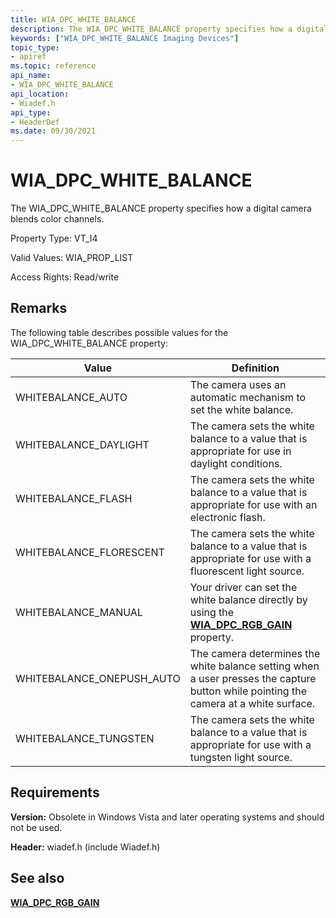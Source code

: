 ```yaml
---
title: WIA_DPC_WHITE_BALANCE
description: The WIA_DPC_WHITE_BALANCE property specifies how a digital camera blends color channels.
keywords: ["WIA_DPC_WHITE_BALANCE Imaging Devices"]
topic_type:
- apiref
ms.topic: reference
api_name:
- WIA_DPC_WHITE_BALANCE
api_location:
- Wiadef.h
api_type:
- HeaderDef
ms.date: 09/30/2021
---
```


# WIA_DPC_WHITE_BALANCE

The WIA_DPC_WHITE_BALANCE property specifies how a digital camera blends color channels.

Property Type: VT_I4

Valid Values: WIA_PROP_LIST

Access Rights: Read/write

## Remarks

The following table describes possible values for the WIA_DPC_WHITE_BALANCE property:

| Value | Definition |
|--|--|
| WHITEBALANCE_AUTO | The camera uses an automatic mechanism to set the white balance. |
| WHITEBALANCE_DAYLIGHT | The camera sets the white balance to a value that is appropriate for use in daylight conditions. |
| WHITEBALANCE_FLASH | The camera sets the white balance to a value that is appropriate for use with an electronic flash. |
| WHITEBALANCE_FLORESCENT | The camera sets the white balance to a value that is appropriate for use with a fluorescent light source. |
| WHITEBALANCE_MANUAL | Your driver can set the white balance directly by using the [**WIA_DPC_RGB_GAIN**](wia-dpc-rgb-gain.md) property. |
| WHITEBALANCE_ONEPUSH_AUTO | The camera determines the white balance setting when a user presses the capture button while pointing the camera at a white surface. |
| WHITEBALANCE_TUNGSTEN | The camera sets the white balance to a value that is appropriate for use with a tungsten light source. |

## Requirements

**Version:** Obsolete in Windows Vista and later operating systems and should not be used.

**Header:** wiadef.h (include Wiadef.h)

## See also

[**WIA_DPC_RGB_GAIN**](wia-dpc-rgb-gain.md)
